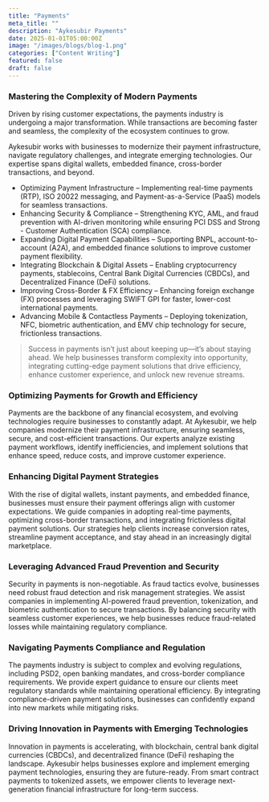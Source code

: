 ```yaml
---
title: "Payments"
meta_title: ""
description: "Aykesubir Payments"
date: 2025-01-01T05:00:00Z
image: "/images/blogs/blog-1.png"
categories: ["Content Writing"]
featured: false
draft: false
---
```


### Mastering the Complexity of Modern Payments

Driven by rising customer expectations, the payments industry is undergoing a major transformation. While transactions are becoming faster and seamless, the complexity of the ecosystem continues to grow.

Aykesubir works with businesses to modernize their payment infrastructure, navigate regulatory challenges, and integrate emerging technologies. Our expertise spans digital wallets, embedded finance, cross-border transactions, and beyond.

- Optimizing Payment Infrastructure – Implementing real-time payments (RTP), ISO 20022 messaging, and Payment-as-a-Service (PaaS) models for seamless transactions.
- Enhancing Security & Compliance – Strengthening KYC, AML, and fraud prevention with AI-driven monitoring while ensuring PCI DSS and Strong - Customer Authentication (SCA) compliance.
- Expanding Digital Payment Capabilities – Supporting BNPL, account-to-account (A2A), and embedded finance solutions to improve customer payment flexibility.
- Integrating Blockchain & Digital Assets – Enabling cryptocurrency payments, stablecoins, Central Bank Digital Currencies (CBDCs), and Decentralized Finance (DeFi) solutions.
- Improving Cross-Border & FX Efficiency – Enhancing foreign exchange (FX) processes and leveraging SWIFT GPI for faster, lower-cost international payments.
- Advancing Mobile & Contactless Payments – Deploying tokenization, NFC, biometric authentication, and EMV chip technology for secure, frictionless transactions.

> Success in payments isn’t just about keeping up—it’s about staying ahead. We help businesses transform complexity into opportunity, integrating cutting-edge payment solutions that drive efficiency, enhance customer experience, and unlock new revenue streams.

### Optimizing Payments for Growth and Efficiency

Payments are the backbone of any financial ecosystem, and evolving technologies require businesses to constantly adapt. At Aykesubir, we help companies modernize their payment infrastructure, ensuring seamless, secure, and cost-efficient transactions. Our experts analyze existing payment workflows, identify inefficiencies, and implement solutions that enhance speed, reduce costs, and improve customer experience.

### Enhancing Digital Payment Strategies

With the rise of digital wallets, instant payments, and embedded finance, businesses must ensure their payment offerings align with customer expectations. We guide companies in adopting real-time payments, optimizing cross-border transactions, and integrating frictionless digital payment solutions. Our strategies help clients increase conversion rates, streamline payment acceptance, and stay ahead in an increasingly digital marketplace.

### Leveraging Advanced Fraud Prevention and Security
Security in payments is non-negotiable. As fraud tactics evolve, businesses need robust fraud detection and risk management strategies. We assist companies in implementing AI-powered fraud prevention, tokenization, and biometric authentication to secure transactions. By balancing security with seamless customer experiences, we help businesses reduce fraud-related losses while maintaining regulatory compliance.

### Navigating Payments Compliance and Regulation
The payments industry is subject to complex and evolving regulations, including PSD2, open banking mandates, and cross-border compliance requirements. We provide expert guidance to ensure our clients meet regulatory standards while maintaining operational efficiency. By integrating compliance-driven payment solutions, businesses can confidently expand into new markets while mitigating risks.

### Driving Innovation in Payments with Emerging Technologies
Innovation in payments is accelerating, with blockchain, central bank digital currencies (CBDCs), and decentralized finance (DeFi) reshaping the landscape. Aykesubir helps businesses explore and implement emerging payment technologies, ensuring they are future-ready. From smart contract payments to tokenized assets, we empower clients to leverage next-generation financial infrastructure for long-term success.